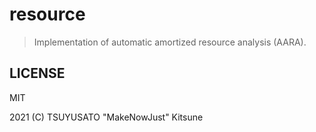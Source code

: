 # resource

> Implementation of automatic amortized resource analysis (AARA).

## LICENSE

MIT

2021 (C) TSUYUSATO "MakeNowJust" Kitsune

